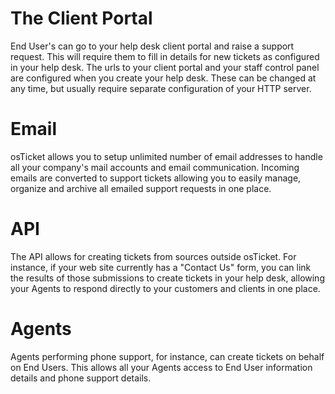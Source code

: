 # The Client Portal
End User's can go to your help desk client portal and raise a support request. This will require them to fill in details for new tickets as configured in your help desk. The urls to your client portal and your staff control panel are configured when you create your help desk. These can be changed at any time, but usually require separate configuration of your HTTP server.

# Email
osTicket allows you to setup unlimited number of email addresses to handle all your company's mail accounts and email communication. Incoming emails are converted to support tickets allowing you to easily manage, organize and archive all emailed support requests in one place.

# API
The API allows for creating tickets from sources outside osTicket. For instance, if your web site currently has a "Contact Us" form, you can link the results of those submissions to create tickets in your help desk, allowing your Agents to respond directly to your customers and clients in one place.

# Agents
Agents performing phone support, for instance, can create tickets on behalf on End Users. This allows all your Agents access to End User information details and phone support details.
